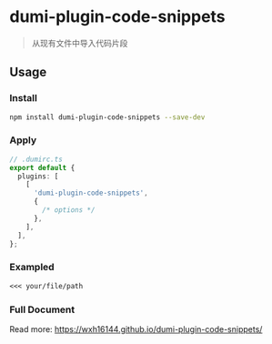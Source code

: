 # dumi-plugin-code-snippets

> 从现有文件中导入代码片段

## Usage

### Install

```bash
npm install dumi-plugin-code-snippets --save-dev
```

### Apply

```ts
// .dumirc.ts
export default {
  plugins: [
    [
      'dumi-plugin-code-snippets',
      {
        /* options */
      },
    ],
  ],
};
```

### Exampled

```markdown
<<< your/file/path
```

### Full Document

Read more: https://wxh16144.github.io/dumi-plugin-code-snippets/
